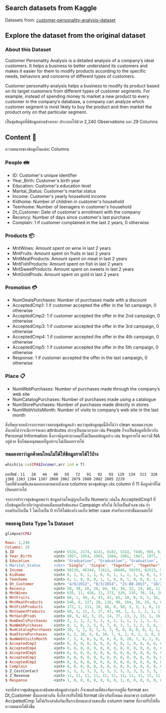 ## Search datasets from Kaggle
Datasets from: [customer-personality-analysis-dataset](https://www.kaggle.com/imakash3011/customer-personality-analysis)

## Explore the dataset from the original dataset
### About this Dataset
Customer Personality Analysis is a detailed analysis of a company’s ideal customers. It helps a business to better understand its customers and makes it easier for them to modify products according to the specific needs, behaviors and concerns of different types of customers.

Customer personality analysis helps a business to modify its product based on its target customers from different types of customer segments. For example, instead of spending money to market a new product to every customer in the company’s database, a company can analyze which customer segment is most likely to buy the product and then market the product only on that particular segment.

เป็นชุดข้อมูลที่มีข้อมูลค่อนข้างเยอะ ประกอบไปด้วย 2,240 Observations และ 29 Columns
## Content 📌
ความหมายของข้อมูลในแต่ละ Columns

### People 👪

* ID: Customer's unique identifier
* Year_Birth: Customer's birth year
* Education: Customer's education level
* Marital_Status: Customer's marital status
* Income: Customer's yearly household income
* Kidhome: Number of children in customer's household
* Teenhome: Number of teenagers in customer's household
* Dt_Customer: Date of customer's enrollment with the company
* Recency: Number of days since customer's last purchase
* Complain: 1 if customer complained in the last 2 years, 0 otherwise

### Products 📦

* MntWines: Amount spent on wine in last 2 years
* MntFruits: Amount spent on fruits in last 2 years
* MntMeatProducts: Amount spent on meat in last 2 years
* MntFishProducts: Amount spent on fish in last 2 years
* MntSweetProducts: Amount spent on sweets in last 2 years
* MntGoldProds: Amount spent on gold in last 2 years

 ### Promotion 💳

* NumDealsPurchases: Number of purchases made with a discount
* AcceptedCmp1: 1 if customer accepted the offer in the 1st campaign, 0 otherwise
* AcceptedCmp2: 1 if customer accepted the offer in the 2nd campaign, 0 otherwise
* AcceptedCmp3: 1 if customer accepted the offer in the 3rd campaign, 0 otherwise
* AcceptedCmp4: 1 if customer accepted the offer in the 4th campaign, 0 otherwise
* AcceptedCmp5: 1 if customer accepted the offer in the 5th campaign, 0 otherwise
* Response: 1 if customer accepted the offer in the last campaign, 0 otherwise

### Place 📋

* NumWebPurchases: Number of purchases made through the company’s web site
* NumCatalogPurchases: Number of purchases made using a catalogue
* NumStorePurchases: Number of purchases made directly in stores
* NumWebVisitsMonth: Number of visits to company’s web site in the last month

สิ่งที่พบเจอหลังจากการตรวจสอบชุดข้อมูลแล้ว พบว่าชุดข้อมูลชุดนี้ถือได้ว่า clean พอสมควรเลย สังเกตได้ว่าจะมีการจำแนก attributes ต่างๆเป็นหมวดๆเลย เช่น People ก็จะเป็นข้อมูลที่เกี่ยวกับ Personal Information ซึ่งอาจมีลูกค้าบางคนที่ไม่เปิดเผยข้อมูลบ้าง เช่น ข้อมูลรายได้ พบว่ามี NA อยู่ด้วย ซึ่งก็สมเหตุสมผลที่ลูกค้าจะไม่เปิดเผยรายได้

### ทดลองหาว่าลูกค้าคนไหนไม่ได้ให้ข้อมูลรายได้ไว้บ้าง
```ruby
which(is.na(CPA$Income),arr.ind = T)
```
ผลลัพธ์ : `11   28   44   49   59   72   91   92   93  129  134  313  320 1380 1383 1384 1387 2060 2062 2079 2080 2082 2085 2229`\
โดยที่ตัวเลขที่แสดงผลออกมาหมายถึงเลข columns ของชุดข้อมูล เช่น column ที่ 11 คือลูกค้าที่ไม่เปิดเผยรายได้

จากการสำรวจชุดข้อมูลพบว่า ข้อมูลส่วนใหญ่ถูกเก็บเป็น Numeric เช่นใน AcceptedCmp1 ที่เก็บข้อมูลเกี่ยวกับว่าลูกค้าคนนั้นยอมรับข้อเสนอ Campaign หรือไม่ ก็เก็บเป็นตัวเลข เช่น ถ้ายอมรับเก็บเป็น 1 ไม่เก็บเป็น 0 ทำให้ไม่ต้องกังวลเก็บ letter case สำหรับการทำขั้นตอนต่อไป

### ทดลองดู Data Type ใน Dataset
```ruby
glimpse(CPA)
```
```ruby
Rows: 2,240
Columns: 29
$ ID                  <int> 5524, 2174, 4141, 6182, 5324, 7446, 965, 6177, 4855~
$ Year_Birth          <int> 1957, 1954, 1965, 1984, 1981, 1967, 1971, 1985, 197~
$ Education           <chr> "Graduation", "Graduation", "Graduation", "Graduati~
$ Marital_Status      <chr> "Single", "Single", "Together", "Together", "Marrie~
$ Income              <int> 58138, 46344, 71613, 26646, 58293, 62513, 55635, 33~
$ Kidhome             <int> 0, 1, 0, 1, 1, 0, 0, 1, 1, 1, 1, 0, 0, 1, 0, 0, 1, ~
$ Teenhome            <int> 0, 1, 0, 0, 0, 1, 1, 0, 0, 1, 0, 0, 0, 1, 0, 0, 1, ~
$ Dt_Customer         <chr> "4/9/2012", "8/3/2014", "21-08-2013", "10/2/2014", ~
$ Recency             <int> 58, 38, 26, 26, 94, 16, 34, 32, 19, 68, 11, 59, 82,~
$ MntWines            <int> 635, 11, 426, 11, 173, 520, 235, 76, 14, 28, 5, 6, ~
$ MntFruits           <int> 88, 1, 49, 4, 43, 42, 65, 10, 0, 0, 5, 16, 61, 2, 1~
$ MntMeatProducts     <int> 546, 6, 127, 20, 118, 98, 164, 56, 24, 6, 6, 11, 48~
$ MntFishProducts     <int> 172, 2, 111, 10, 46, 0, 50, 3, 3, 1, 0, 11, 225, 3,~
$ MntSweetProducts    <int> 88, 1, 21, 3, 27, 42, 49, 1, 3, 1, 2, 1, 112, 5, 1,~
$ MntGoldProds        <int> 88, 6, 42, 5, 15, 14, 27, 23, 2, 13, 1, 16, 30, 14,~
$ NumDealsPurchases   <int> 3, 2, 1, 2, 5, 2, 4, 2, 1, 1, 1, 1, 1, 3, 1, 1, 3, ~
$ NumWebPurchases     <int> 8, 1, 8, 2, 5, 6, 7, 4, 3, 1, 1, 2, 3, 6, 1, 7, 3, ~
$ NumCatalogPurchases <int> 10, 1, 2, 0, 3, 4, 3, 0, 0, 0, 0, 0, 4, 1, 0, 6, 0,~
$ NumStorePurchases   <int> 4, 2, 10, 4, 6, 10, 7, 4, 2, 0, 2, 3, 8, 5, 3, 12, ~
$ NumWebVisitsMonth   <int> 7, 5, 4, 6, 5, 6, 6, 8, 9, 20, 7, 8, 2, 6, 8, 3, 8,~
$ AcceptedCmp3        <int> 0, 0, 0, 0, 0, 0, 0, 0, 0, 1, 0, 0, 0, 0, 0, 0, 0, ~
$ AcceptedCmp4        <int> 0, 0, 0, 0, 0, 0, 0, 0, 0, 0, 0, 0, 0, 0, 0, 0, 0, ~
$ AcceptedCmp5        <int> 0, 0, 0, 0, 0, 0, 0, 0, 0, 0, 0, 0, 0, 0, 0, 1, 0, ~
$ AcceptedCmp1        <int> 0, 0, 0, 0, 0, 0, 0, 0, 0, 0, 0, 0, 0, 0, 0, 1, 0, ~
$ AcceptedCmp2        <int> 0, 0, 0, 0, 0, 0, 0, 0, 0, 0, 0, 0, 0, 0, 0, 0, 0, ~
$ Complain            <int> 0, 0, 0, 0, 0, 0, 0, 0, 0, 0, 0, 0, 0, 0, 0, 0, 0, ~
$ Z_CostContact       <int> 3, 3, 3, 3, 3, 3, 3, 3, 3, 3, 3, 3, 3, 3, 3, 3, 3, ~
$ Z_Revenue           <int> 11, 11, 11, 11, 11, 11, 11, 11, 11, 11, 11, 11, 11,~
$ Response            <int> 1, 0, 0, 0, 0, 0, 0, 0, 1, 0, 0, 0, 0, 0, 0, 1, 0, ~
```
จากที่สำรวจชุดข้อมูลและชนิดของข้อมูลต่างๆแล้ว ก็จะพบส่วนที่ต้องจัดการอยู่คือ format ของ Dt_Customer นั้นแตกต่างกัน ซึ่งก็ควรปรับให้มี format เดียวกันทั้งหมด
ต่อมาพวก column AccpetedCmp ไม่ได้เรียงลำดับกันเป็นระเบียบและส่วนของชื่อ column name ที่อาจปรับให้สื่อความหมายได้ยิ่งขึ้น


